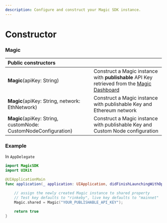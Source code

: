 ```yaml
---
description: Configure and construct your Magic SDK instance.
---
```


# Constructor

### Magic

| Public constructors |  |
| :--- | :--- |
| **Magic**\(apiKey: String\) | Construct a Magic instance with **publishable** API Key retrieved from the [Magic Dashboard](https://dashboard.magic.link) |
| **Magic**\(apiKey: String, network: EthNetwork\) | Construct a Magic instance with publishable Key and Ethereum network  |
| **Magic**\(apiKey: String, customNode: CustomNodeConfiguration\) | Construct a Magic instance with publishable Key and Custom Node configuration  |

### Example

In `AppDelegate`

```swift
import MagicSDK
import UIKit

@UIApplicationMain
func application(_ application: UIApplication, didFinishLaunchingWithOptions launchOptions: [UIApplication.LaunchOptionsKey: Any]?) -> Bool {

    // assign the newly created Magic instance to shared property
    // Test key defaults to "rinkeby", live key defaults to "mainnet"
    Magic.shared = Magic("YOUR_PUBLISHABLE_API_KEY");
    
    return true
}
```

